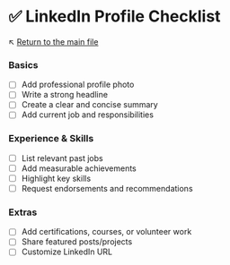 # ✅ LinkedIn Profile Checklist

↖️ [Return to the main file](../README.md)

### Basics
- [ ] Add professional profile photo
- [ ] Write a strong headline
- [ ] Create a clear and concise summary
- [ ] Add current job and responsibilities

### Experience & Skills
- [ ] List relevant past jobs
- [ ] Add measurable achievements
- [ ] Highlight key skills
- [ ] Request endorsements and recommendations

### Extras
- [ ] Add certifications, courses, or volunteer work
- [ ] Share featured posts/projects
- [ ] Customize LinkedIn URL
